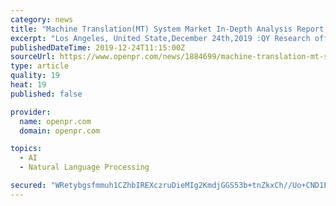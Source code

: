 ```yaml
---
category: news
title: "Machine Translation(MT) System Market In-Depth Analysis Report 2019"
excerpt: "Los Angeles, United State,December 24th,2019 :QY Research offers an overarching research and analysis-based study on the global Machine Translation(MT) System Market , covering growth prospects, market development potential, profitability, supply and ..."
publishedDateTime: 2019-12-24T11:15:00Z
sourceUrl: https://www.openpr.com/news/1884699/machine-translation-mt-system-market-in-depth-analysis
type: article
quality: 19
heat: 19
published: false

provider:
  name: openpr.com
  domain: openpr.com

topics:
  - AI
  - Natural Language Processing

secured: "WRetybgsfmmuh1CZhbIREXczruDieMIg2KmdjGGS53b+tnZkxCh//Uo+CND1PJeLZBnjrO7wdi9btBTLITyShCH8Txh24U7V8wwAfQsEC9Cms8v6/Tyr3QlzKMgWzuZqcOldCSuSq6xLCCCBDtFX3s/LvHbv1Ql/3fKqjHjDp3R9GNVW+PGcvv14s3ihbfEYK1381JsP77ms+2XzlQCER2KH6PO1P0d1HkI89Eqvx3PVZCXYcpsTDBdYAw9CxCLAB5KEOop2XBPtX/QnG5GOdA0fPYLCQACsJ+8uIOKXloc=;IciN4xwQTOQHefc0f7AY9A=="
---
```


